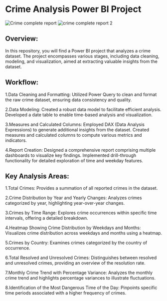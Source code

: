 # Crime Analysis Power BI Project
![Crime complete report](https://github.com/user-attachments/assets/2e15a193-0282-44ec-a202-4bd038265a9c)
![crime complete report 2](https://github.com/user-attachments/assets/20247350-13d8-45a1-9d86-94551407dfaf)

## Overview:
In this repository, you will find a Power BI project that analyzes a crime dataset. The project encompasses various stages, including data cleaning, modeling, and visualization, aimed at extracting valuable insights from the dataset.

## Workflow:
1.Data Cleaning and Formatting:
Utilized Power Query to clean and format the raw crime dataset, ensuring data consistency and quality.

2.Data Modeling:
Created a robust data model to facilitate efficient analysis.
Developed a date table to enable time-based analysis and visualization.

3.Measures and Calculated Columns:
Employed DAX (Data Analysis Expressions) to generate additional insights from the dataset.
Created measures and calculated columns to compute various metrics and indicators.

4.Report Creation:
Designed a comprehensive report comprising multiple dashboards to visualize key findings.
Implemented drill-through functionality for detailed exploration of time and weekday features.

## Key Analysis Areas:
1.Total Crimes:
Provides a summation of all reported crimes in the dataset.

2.Crime Distribution by Year and Yearly Changes:
Analyzes crimes categorized by year, highlighting year-over-year changes.

3.Crimes by Time Range:
Explores crime occurrences within specific time intervals, offering a detailed breakdown.

4.Heatmap Showing Crime Distribution by Weekdays and Months:
Visualizes crime distribution across weekdays and months using a heatmap.

5.Crimes by Country:
Examines crimes categorized by the country of occurrence.

6.Total Resolved and Unresolved Crimes:
Distinguishes between resolved and unresolved crimes, providing an overview of the resolution rate.

7.Monthly Crime Trend with Percentage Variance:
Analyzes the monthly crime trend and highlights percentage variances to illustrate fluctuations.

8.Identification of the Most Dangerous Time of the Day:
Pinpoints specific time periods associated with a higher frequency of crimes. 



